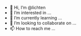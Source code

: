 - 👋 Hi, I’m @lichten
- 👀 I’m interested in ...
- 🌱 I’m currently learning ...
- 💞️ I’m looking to collaborate on ...
- 📫 How to reach me ...

<!---
lichten/lichten is a ✨ special ✨ repository because its `README.md` (this file) appears on your GitHub profile.
You can click the Preview link to take a look at your changes.
--->
